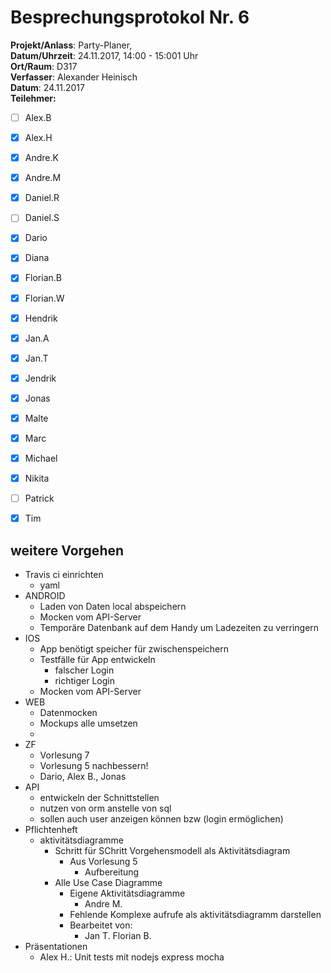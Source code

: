 # Besprechungsprotokol Nr. 6

**Projekt/Anlass**: Party-Planer,  
**Datum/Uhrzeit**: 24.11.2017, 14:00 - 15:001 Uhr  
**Ort/Raum**: D317  
**Verfasser**: Alexander Heinisch  
**Datum**: 24.11.2017  
**Teilehmer:**

- [ ] Alex.B
- [x] Alex.H
- [x] Andre.K
- [x] Andre.M
- [x] Daniel.R
- [ ] Daniel.S
- [x] Dario
- [x] Diana
- [x] Florian.B
- [x] Florian.W
- [x] Hendrik
- [x] Jan.A
- [x] Jan.T
- [x] Jendrik
- [x] Jonas
- [x] Malte
- [x] Marc
- [x] Michael
- [x] Nikita
- [ ] Patrick
- [x] Tim


## weitere Vorgehen

- Travis ci einrichten
  - yaml
- ANDROID
  - Laden von Daten local abspeichern
  - Mocken vom API-Server
  - Temporäre Datenbank auf dem Handy um Ladezeiten zu verringern
- IOS
  - App benötigt speicher für zwischenspeichern
  - Testfälle für App entwickeln
    - falscher Login
    - richtiger Login
  - Mocken vom API-Server
- WEB
  - Datenmocken
  - Mockups alle umsetzen
  - ​
- ZF
  - Vorlesung 7
  - Vorlesung 5 nachbessern!
  - Dario, Alex B., Jonas
- API
  - entwickeln der Schnittstellen
  - nutzen von orm anstelle von sql
  - sollen auch user anzeigen können bzw (login ermöglichen)
- Pflichtenheft 
  - aktivitätsdiagramme
    - Schritt für SChritt Vorgehensmodell als Aktivitätsdiagram
      - Aus Vorlesung 5
        - Aufbereitung
    - Alle Use Case Diagramme
      - Eigene Aktivitätsdiagramme
        - Andre M.
      - Fehlende Komplexe aufrufe als aktivitätsdiagramm darstellen
      - Bearbeitet von: 
        - Jan T. Florian B. 
- Präsentationen 
  - Alex H.: Unit tests mit nodejs express mocha